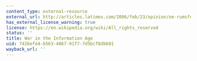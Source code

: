 ```yaml
---
content_type: external-resource
external_url: http://articles.latimes.com/2006/feb/23/opinion/oe-rumsfeld23
has_external_license_warning: true
license: https://en.wikipedia.org/wiki/All_rights_reserved
status: ''
title: War in the Information Age
uid: 7426efe4-b563-4867-91f7-7d5bcf8db681
wayback_url: ''
---
```


